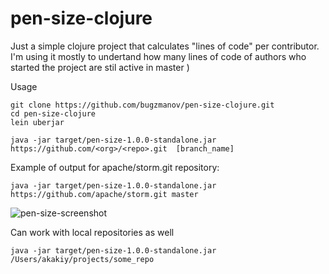 # pen-size-clojure
Just a simple clojure project that calculates "lines of code" per contributor. I'm using it mostly to undertand how many lines of code of authors who started the project are stil active in master ) 

Usage

```
git clone https://github.com/bugzmanov/pen-size-clojure.git
cd pen-size-clojure
lein uberjar

java -jar target/pen-size-1.0.0-standalone.jar https://github.com/<org>/<repo>.git  [branch_name]
```

Example of output for apache/storm.git repository:

```
java -jar target/pen-size-1.0.0-standalone.jar https://github.com/apache/storm.git master
```

![pen-size-screenshot](https://cloud.githubusercontent.com/assets/502482/6257227/8797d8ba-b78c-11e4-9f82-7410d07172d4.png)

Can work with local repositories as well

```
java -jar target/pen-size-1.0.0-standalone.jar /Users/akakiy/projects/some_repo
```
